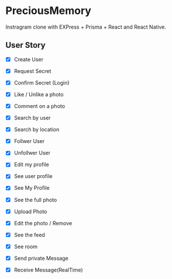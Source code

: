 # PreciousMemory

Instragram clone with EXPress + Prisma + React and React Native.

## User Story

- [x] Create User
- [x] Request Secret
- [x] Confirm Secret (Login)
- [x] Like / Unlike a photo
- [x] Comment on a photo
- [x] Search by user
- [x] Search by location
- [x] Follwer User
- [x] Unfollwer User
- [x] Edit my profile
- [x] See user profile
- [x] See My Profile
- [x] See the full photo
- [x] Upload Photo
- [x] Edit the photo / Remove
- [x] See the feed 
- [x] See room
- [x] Send private Message
- [x] Receive Message(RealTime)


